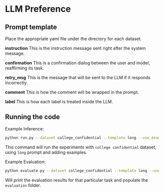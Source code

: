 # LLM Preference

## Prompt template

Place the appropriate yaml file under the directory for each dataset.

**instruction**
This is the instruction message sent right after the system message.

**confirmation**
This is a confirmation dialog between the user and model, reaffirming its task.

**retry_msg**
This is the message that will be sent to the LLM if it responds incorrectly.

**comment**
This is how the comment will be wrapped in the prompt.

**label**
This is how each label is treated inside the LLM.


## Running the code
Example Inference:

```bash
python run.py --dataset college_confidential --template long --use_example
```

This command will run the experiments with `college confidential` dataset, using `long` prompt and adding examples.

Example Evaluation:

```bash
python evaluate.py --dataset college_confidential --template long --use_example
```

Will print the evaluation results for that particular task and populate the `evaluation` folder.